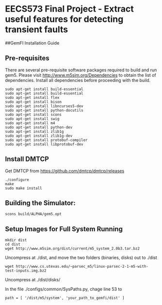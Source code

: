 # EECS573 Final Project - Extract useful features for detecting transient faults

##GemFI Installation Guide

Pre-requisites
---------------

There are several pre-requisite software packages required to build and run gem5. 
Please visit http://www.m5sim.org/Dependencies to obtain the list of dependencies. 
Install all dependencies before proceeding with the build.

```
sudo apt-get install build-essential
sudo apt-get install build-essential
sudo apt-get install flex
sudo apt-get install bison
sudo apt-get install libncurses5-dev
sudo apt-get install python-docutils
sudo apt-get install scons
sudo apt-get install swig
sudo apt-get install m4
sudo apt-get install python-dev
sudo apt-get install zlib1g
sudo apt-get install zlib1g-dev
sudo apt-get install protobuf-compiler
sudo apt-get install libprotobuf-dev
```


Install DMTCP
---------------
Get DMTCP from https://github.com/dmtcp/dmtcp/releases

```
./configure
make
sudo make install
```

Building the Simulator:
-----------------------
```
scons build/ALPHA/gem5.opt  
```


Setup Images for Full System Running
-----------------------
```
mkdir dist
cd dist
wget http://www.m5sim.org/dist/current/m5_system_2.0b3.tar.bz2
```

Uncompress at ./dist, and move the two folders (binaries, disks) out to ./dist 

```
wget http://www.cs.utexas.edu/~parsec_m5/linux-parsec-2-1-m5-with-test-inputs.img.bz2
```

Uncompress at ./dist/disks/

In the file ./configs/common/SysPaths.py, chage line 53 to
```
path = [ '/dist/m5/system', 'your_path_to_gemfi/dist' ]
```


